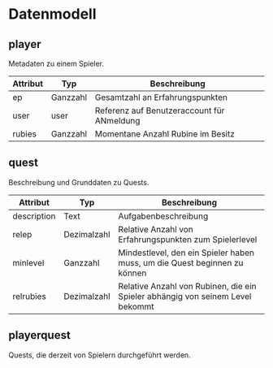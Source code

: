 # Datenmodell

## player

Metadaten zu einem Spieler.

|Attribut|Typ|Beschreibung|
|---|---|---|
|ep|Ganzzahl|Gesamtzahl an Erfahrungspunkten|
|user|user|Referenz auf Benutzeraccount für ANmeldung|
|rubies|Ganzzahl|Momentane Anzahl Rubine im Besitz|

## quest

Beschreibung und Grunddaten zu Quests.

|Attribut|Typ|Beschreibung|
|---|---|---|
|description|Text|Aufgabenbeschreibung|
|relep|Dezimalzahl|Relative Anzahl von Erfahrungspunkten zum Spielerlevel|
|minlevel|Ganzzahl|Mindestlevel, den ein Spieler haben muss, um die Quest beginnen zu können|
|relrubies|Dezimalzahl|Relative Anzahl von Rubinen, die ein Spieler abhängig von seinem Level bekommt|


## playerquest

Quests, die derzeit von Spielern durchgeführt werden.